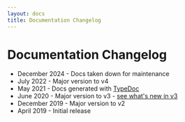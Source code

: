 ```yaml
---
layout: docs
title: Documentation Changelog
---
```


# Documentation Changelog

* December 2024 - Docs taken down for maintenance
* July 2022 - Major version to v4
* May 2021 - Docs generated with <a href="https://typedoc.org">TypeDoc</a>
* June 2020 - Major version to v3 - [see what's new in v3](v3)
* December 2019 - Major version to v2
* April 2019 - Initial release
